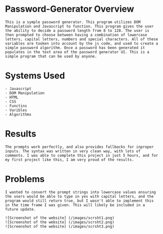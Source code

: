 # Password-Generator Overview

    This is a symple password generator. This program utilizes DOM Manipulation and Javascript to function. This program gives the user the ability to decide a password length from 8 to 128. The user is then prompted to choose between having a combination of lowercase letters, capital letters, numbers and special characters. All of these variables are tooken into account by the js code, and used to create a simple password algorithm. Once a password has been generated it populates in the text area of the password generator UI. This is a simple program that can be used by anyone.

# Systems Used

    - Javascript
    - DOM Manipulation
    - HTML
    - CSS
    - Functins
    - Varibles
    - Algorithms

# Results

    The prompts work perfectly, and also provides fallbacks for inproper inputs. The syntax was written in very clean way, with lots of comments. I was able to complete this project in just 5 hours, and for my first project like this, I am very proud of the results. 

# Problems

    I wanted to convert the prompt strings into lowercase values ensuring the users would be able to type in yes with capital letters, and the program would still return true, but I wasn't able to implement this in the time frame I was given. This will likely be included in a future update. 

    ![Screenshot of the website] (/images/scrsht1.png)
    ![Screenshot of the website] (/images/scrsht2.png)
    ![Screenshot of the website] (/images/scrsht3.png)